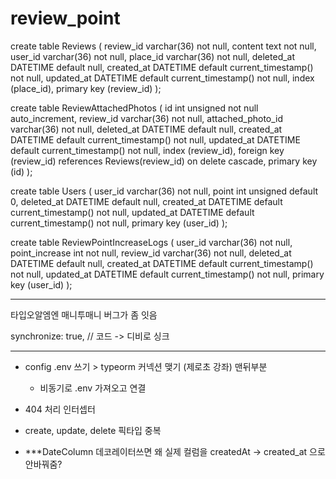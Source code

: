 # review_point

create table Reviews (
review_id varchar(36) not null,
content text not null,
user_id varchar(36) not null,
place_id varchar(36) not null,
deleted_at DATETIME default null,
created_at DATETIME default current_timestamp() not null,
updated_at DATETIME default current_timestamp() not null,
index (place_id),
primary key (review_id)
);

create table ReviewAttachedPhotos (
id int unsigned not null auto_increment,
review_id varchar(36) not null,
attached_photo_id varchar(36) not null,
deleted_at DATETIME default null,
created_at DATETIME default current_timestamp() not null,
updated_at DATETIME default current_timestamp() not null,
index (review_id),
foreign key (review_id) references Reviews(review_id) on delete cascade,
primary key (id)
);

create table Users (
user_id varchar(36) not null,
point int unsigned default 0,
deleted_at DATETIME default null,
created_at DATETIME default current_timestamp() not null,
updated_at DATETIME default current_timestamp() not null,
primary key (user_id)
);

create table ReviewPointIncreaseLogs (
user_id varchar(36) not null,
point_increase int not null,
review_id varchar(36) not null,
deleted_at DATETIME default null,
created_at DATETIME default current_timestamp() not null,
updated_at DATETIME default current_timestamp() not null,
primary key (user_id)
);

---

타입오알엠엔 매니투매니 버그가 좀 잇음

synchronize: true, // 코드 -> 디비로 싱크

---

- config .env 쓰기 > typeorm 커넥션 맺기 (제로초 강좌) 맨뒤부분

  - 비동기로 .env 가져오고 연결

- 404 처리 인터셉터

- create, update, delete 픽타입 중복

- \*\*\*DateColumn 데코레이터쓰면 왜 실제 컬럼을 createdAt -> created_at 으로 안바꿔줌?
